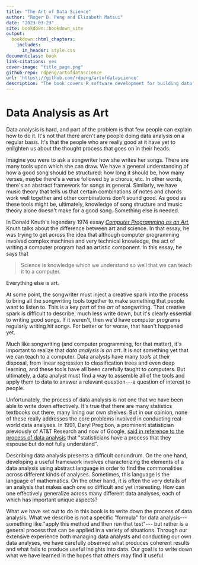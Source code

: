 ```yaml
---
title: "The Art of Data Science"
author: "Roger D. Peng and Elizabeth Matsui"
date: "2023-03-23"
site: bookdown::bookdown_site
output:
  bookdown::html_chapters:
    includes:
      in_header: style.css
documentclass: book
link-citations: yes
cover-image: "title_page.png"
github-repo: rdpeng/artofdatascience
url: 'https\://github.com/rdpeng/artofdatascience'
description: "The book covers R software development for building data science tools. As the field of data science evolves, it has become clear that software development skills are essential for producing useful data science results and products. You will obtain rigorous training in the R language, including the skills for handling complex data, building R packages and developing custom data visualizations. You will learn modern software development practices to build tools that are highly reusable, modular, and suitable for use in a team-based environment or a community of developers."
---
```


# Data Analysis as Art

Data analysis is hard, and part of the problem is that few people can explain how to do it. It's not that there aren't any people doing data analysis on a regular basis. It's that the people who are really good at it have yet to enlighten us about the thought process that goes on in their heads.

Imagine you were to ask a songwriter how she writes her songs. There are many tools upon which she can draw. We have a general understanding of how a good song should be structured: how long it should be, how many verses, maybe there's a verse followed by a chorus, etc. In other words, there's an abstract framework for songs in general. Similarly, we have music theory that tells us that certain combinations of notes and chords work well together and other combinations don't sound good. As good as these tools might be, ultimately, knowledge of song structure and music theory alone doesn't make for a good song. Something else is needed.

In Donald Knuth's legendary 1974 essay [*Computer Programming as an Art*](http://www.paulgraham.com/knuth.html), Knuth talks about the difference between art and science. In that essay, he was trying to get across the idea that although computer programming involved complex machines and very technical knowledge, the act of writing a computer program had an artistic component. In this essay, he says that

> Science is knowledge which we understand so well that we can teach it to a computer.

Everything else is art. 

At some point, the songwriter must inject a creative spark into the process to bring all the songwriting tools together to make something that people want to listen to. This is a key part of the *art* of songwriting. That creative spark is difficult to describe, much less write down, but it's clearly essential to writing good songs. If it weren't, then we'd have computer programs regularly writing hit songs. For better or for worse, that hasn't happened yet.

Much like songwriting (and computer programming, for that matter), it's important to realize that *data analysis is an art*. It is not something yet that we can teach to a computer. Data analysts have many *tools* at their disposal, from linear regression to classification trees and even deep learning, and these tools have all been carefully taught to computers. But ultimately, a data analyst must find a way to assemble all of the tools and apply them to data to answer a relevant question---a question of interest to people. 

Unfortunately, the process of data analysis is not one that we have been able to write down effectively. It's true that there are many statistics textbooks out there, many lining our own shelves. But in our opinion, none of these really addresses the core problems involved in conducting real-world data analyses. In 1991, Daryl Pregibon, a prominent statistician previously of AT&T Research and now of Google, [said in reference to the process of data analysis](http://www.nap.edu/catalog/1910/the-future-of-statistical-software-proceedings-of-a-forum) that "statisticians have a process that they espouse but do not fully understand". 

Describing data analysis presents a difficult conundrum. On the one hand, developing a useful framework involves characterizing the elements of a data analysis using abstract language in order to find the commonalities across different kinds of analyses. Sometimes, this language is the language of mathematics. On the other hand, it is often the very details of an analysis that makes each one so difficult and yet interesting. How can one effectively generalize across many different data analyses, each of which has important unique aspects?

What we have set out to do in this book is to write down the process of data analysis. What we describe is not a specific "formula" for data analysis---something like "apply this method and then run that test"--- but rather is a general process that can be applied in a variety of situations. Through our extensive experience both managing data analysts and conducting our own data analyses, we have carefully observed what produces coherent results and what fails to produce useful insights into data. Our goal is to write down what we have learned in the hopes that others may find it useful.
